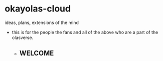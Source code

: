 # okayolas-cloud
ideas, plans, extensions of the mind
- this is for the people the fans and all of the above who are a part of the olasverse.
    - ## WELCOME ##